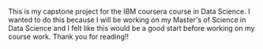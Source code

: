This is my capstone project for the IBM coursera course in Data Science. I wanted to do this because I will be working on my Master's of Science in Data Science and I felt like this would be a good start before working on my course work. Thank you for reading!!
